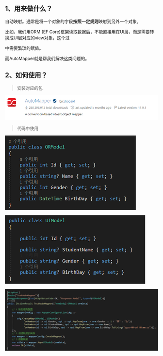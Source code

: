## 1、用来做什么？

自动映射。通常是将一个对象的字段**按照一定规则**映射到另外一个对象。

比如，我们用ORM (EF Core)框架读取数据后，不能直接用在UI层，而是需要转换成UI层对应的view对象，这个过

中需要繁琐的赋值。

而AutoMapper就是帮我们解决这类问题的。

## 2、如何使用？

> 安装对应的包

![](..\99.截图\24.png)

> 代码中使用

 ![](..\99.截图\26.png)

 ![](..\99.截图\27.png)

![](..\99.截图\25.png)